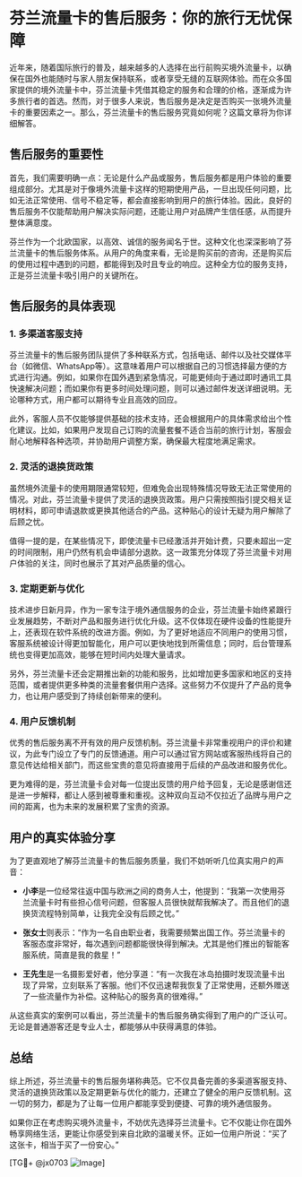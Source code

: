 # 芬兰流量卡的售后服务：你的旅行无忧保障

近年来，随着国际旅行的普及，越来越多的人选择在出行前购买境外流量卡，以确保在国外也能随时与家人朋友保持联系，或者享受无缝的互联网体验。而在众多国家提供的境外流量卡中，芬兰流量卡凭借其稳定的服务和合理的价格，逐渐成为许多旅行者的首选。然而，对于很多人来说，售后服务是决定是否购买一张境外流量卡的重要因素之一。那么，芬兰流量卡的售后服务究竟如何呢？这篇文章将为你详细解答。

## 售后服务的重要性

首先，我们需要明确一点：无论是什么产品或服务，售后服务都是用户体验的重要组成部分。尤其是对于像境外流量卡这样的短期使用产品，一旦出现任何问题，比如无法正常使用、信号不稳定等，都会直接影响到用户的旅行体验。因此，良好的售后服务不仅能帮助用户解决实际问题，还能让用户对品牌产生信任感，从而提升整体满意度。

芬兰作为一个北欧国家，以高效、诚信的服务闻名于世。这种文化也深深影响了芬兰流量卡的售后服务体系。从用户的角度来看，无论是购买前的咨询，还是购买后的使用过程中遇到的问题，都能得到及时且专业的响应。这种全方位的服务支持，正是芬兰流量卡吸引用户的关键所在。

## 售后服务的具体表现

### 1. **多渠道客服支持**

芬兰流量卡的售后服务团队提供了多种联系方式，包括电话、邮件以及社交媒体平台（如微信、WhatsApp等）。这意味着用户可以根据自己的习惯选择最方便的方式进行沟通。例如，如果你在国外遇到紧急情况，可能更倾向于通过即时通讯工具快速解决问题；而如果你有更多时间处理问题，则可以通过邮件发送详细说明。无论哪种方式，用户都可以期待专业且高效的回应。

此外，客服人员不仅能够提供基础的技术支持，还会根据用户的具体需求给出个性化建议。比如，如果用户发现自己订购的流量套餐不适合当前的旅行计划，客服会耐心地解释各种选项，并协助用户调整方案，确保最大程度地满足需求。

### 2. **灵活的退换货政策**

虽然境外流量卡的使用期限通常较短，但难免会出现特殊情况导致无法正常使用的情况。对此，芬兰流量卡提供了灵活的退换货政策。用户只需按照指引提交相关证明材料，即可申请退款或更换其他适合的产品。这种贴心的设计无疑为用户解除了后顾之忧。

值得一提的是，在某些情况下，即使流量卡已经激活并开始计费，只要未超出一定的时间限制，用户仍然有机会申请部分退款。这一政策充分体现了芬兰流量卡对用户体验的关注，同时也展示了其对产品质量的信心。

### 3. **定期更新与优化**

技术进步日新月异，作为一家专注于境外通信服务的企业，芬兰流量卡始终紧跟行业发展趋势，不断对产品和服务进行优化升级。这不仅体现在硬件设备的性能提升上，还表现在软件系统的改进方面。例如，为了更好地适应不同用户的使用习惯，客服系统被设计得更加智能化，用户可以更快地找到所需信息；同时，后台管理系统也变得更加高效，能够在短时间内处理大量请求。

另外，芬兰流量卡还会定期推出新的功能和服务，比如增加更多国家和地区的支持范围，或者提供更多种类的流量套餐供用户选择。这些努力不仅提升了产品的竞争力，也让用户感受到了持续创新带来的便利。

### 4. **用户反馈机制**

优秀的售后服务离不开有效的用户反馈机制。芬兰流量卡非常重视用户的评价和建议，为此专门设立了专门的反馈通道。用户可以通过官方网站或客服热线将自己的意见传达给相关部门，而这些宝贵的意见将直接用于后续的产品改进和服务优化。

更为难得的是，芬兰流量卡会对每一位提出反馈的用户给予回复，无论是感谢信还是进一步解释，都让人感到被尊重和重视。这种双向互动不仅拉近了品牌与用户之间的距离，也为未来的发展积累了宝贵的资源。

## 用户的真实体验分享

为了更直观地了解芬兰流量卡的售后服务质量，我们不妨听听几位真实用户的声音：

- **小李**是一位经常往返中国与欧洲之间的商务人士，他提到：“我第一次使用芬兰流量卡时有些担心信号问题，但客服人员很快就帮我解决了。而且他们的退换货流程特别简单，让我完全没有后顾之忧。”
  
- **张女士**则表示：“作为一名自由职业者，我需要频繁出国工作。芬兰流量卡的客服态度非常好，每次遇到问题都能很快得到解决。尤其是他们推出的智能客服系统，简直是我的救星！”

- **王先生**是一名摄影爱好者，他分享道：“有一次我在冰岛拍摄时发现流量卡出现了异常，立刻联系了客服。他们不仅迅速帮我恢复了正常使用，还额外赠送了一些流量作为补偿。这种贴心的服务真的很难得。”

从这些真实的案例可以看出，芬兰流量卡的售后服务确实得到了用户的广泛认可。无论是普通游客还是专业人士，都能够从中获得满意的体验。

## 总结

综上所述，芬兰流量卡的售后服务堪称典范。它不仅具备完善的多渠道客服支持、灵活的退换货政策以及定期更新与优化的能力，还建立了健全的用户反馈机制。这一切的努力，都是为了让每一位用户都能享受到便捷、可靠的境外通信服务。

如果你正在考虑购买境外流量卡，不妨优先选择芬兰流量卡。它不仅能让你在国外畅享网络生活，更能让你感受到来自北欧的温暖关怀。正如一位用户所说：“买了这张卡，相当于买了一份安心。”

[TG💪+ @jx0703 ![Image](https://github.com/user-attachments/assets/dbca1d08-cadb-493c-b0ec-ad6f7a83f270)]